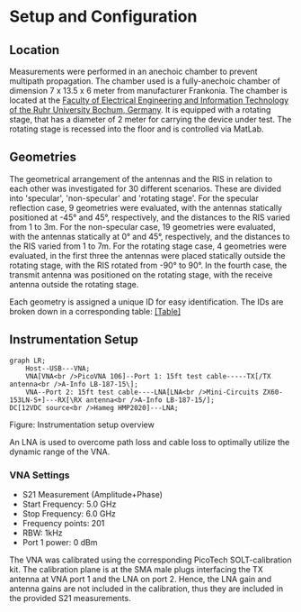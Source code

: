 # Setup and Configuration

## Location

Measurements were performed in an anechoic chamber to prevent multipath propagation.
The chamber used is a fully-anechoic chamber of dimension 7 x 13.5 x 6 meter from manufacturer Frankonia. The chamber is located at the [Faculty of Electrical Engineering and Information Technology of the Ruhr University Bochum, Germany](https://etit.ruhr-uni-bochum.de/est/forschung/ausstattung/). It is equipped with a rotating stage, that  has a diameter of 2 meter for carrying the device under test. The rotating stage is recessed into the floor and is controlled via MatLab.

## Geometries

The geometrical arrangement of the antennas and the RIS in relation to each other was investigated for 30 different scenarios.
These are divided into 'specular', 'non-specular' and 'rotating stage'. 
For the specular reflection case, 9 geometries were evaluated, with the antennas statically positioned at -45° and 45°, respectively, and the distances to the RIS varied from 1 to 3m.
For the non-specular case, 19 geometries were evaluated, with the antennas statically at 0° and 45°, respectively, and the distances to the RIS varied from 1 to 7m.
For the rotating stage case, 4 geometries were evaluated, in the first three the antennas were placed statically outside the rotating stage, with the RIS rotated from -90° to 90°. In the fourth case, the transmit antenna was positioned on the rotating stage, with the receive antenna outside the rotating stage.

Each geometry is assigned a unique ID for easy identification. The IDs are broken down in a corresponding table: [[Table]](./Geometries.md)

## Instrumentation Setup

```mermaid
graph LR;
    Host--USB---VNA; 
    VNA[VNA<br />PicoVNA 106]--Port 1: 15ft test cable-----TX[/TX antenna<br />A-Info LB-187-15\];
    VNA--Port 2: 15ft test cable----LNA[LNA<br />Mini-Circuits ZX60-153LN-S+]---RX[\RX antenna<br />A-Info LB-187-15/];
DC[12VDC source<br />Hameg HMP2020]---LNA;
```

Figure: Instrumentation setup overview

An LNA is used to overcome path loss and cable loss to optimally utilize the dynamic range of the VNA.

### VNA Settings

+ S21 Measurement (Amplitude+Phase)
+ Start Frequency: 5.0 GHz
+ Stop Frequency: 6.0 GHz
+ Frequency points: 201
+ RBW: 1kHz
+ Port 1 power: 0 dBm

The VNA was calibrated using the corresponding PicoTech SOLT-calibration kit. The calibration plane is at the SMA male plugs interfacing the TX antenna at VNA port 1 and the LNA on port 2. Hence, the LNA gain and antenna gains are not included in the calibration, thus they are included in the provided S21 measurements.
